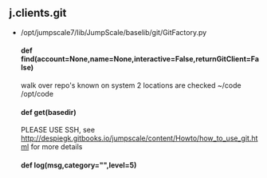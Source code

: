 ## j.clients.git

- /opt/jumpscale7/lib/JumpScale/baselib/git/GitFactory.py

    #### def find(account=None,name=None,interactive=False,returnGitClient=False) 
    
    walk over repo's known on system
    2 locations are checked
        ~/code
        /opt/code
    #### def get(basedir) 
    
    PLEASE USE SSH, see http://despiegk.gitbooks.io/jumpscale/content/Howto/how_to_use_git.html for more details
    #### def log(msg,category="",level=5) 
